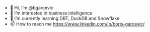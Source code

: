 - 👋 Hi, I’m @bgarcevic
- 👀 I’m interested in business intelligence
- 🌱 I’m currently learning DBT, DuckDB and Snowflake
- 📫 How to reach me https://www.linkedin.com/in/boris-garcevic/

<!---
bgarcevic/bgarcevic is a ✨ special ✨ repository because its `README.md` (this file) appears on your GitHub profile.
You can click the Preview link to take a look at your changes.
--->
